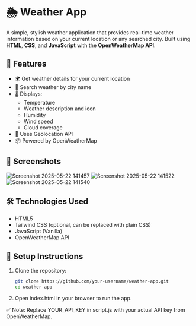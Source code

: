 # 🌦️ Weather App

A simple, stylish weather application that provides real-time weather information based on your current location or any searched city. Built using **HTML**, **CSS**, and **JavaScript** with the **OpenWeatherMap API**.

## 🚀 Features

- 🌍 Get weather details for your current location
- 🔎 Search weather by city name
- 🌡️ Displays:
  - Temperature
  - Weather description and icon
  - Humidity
  - Wind speed
  - Cloud coverage
- 📍 Uses Geolocation API
- 📦 Powered by OpenWeatherMap

## 📸 Screenshots
![Screenshot 2025-05-22 141457](https://github.com/user-attachments/assets/947cbdc9-8e8f-4ab1-bb9c-0de4f0a653f8)
![Screenshot 2025-05-22 141522](https://github.com/user-attachments/assets/9807cbd9-f832-465d-9811-20b8c798ad76)
![Screenshot 2025-05-22 141540](https://github.com/user-attachments/assets/2659b454-a0c5-47da-aec5-94b5f69d7fc2)


## 🛠️ Technologies Used

- HTML5
- Tailwind CSS (optional, can be replaced with plain CSS)
- JavaScript (Vanilla)
- OpenWeatherMap API

## 🔧 Setup Instructions

1. Clone the repository:
   ```bash
   git clone https://github.com/your-username/weather-app.git
   cd weather-app
   ```

2. Open index.html in your browser to run the app.

✅ Note: Replace YOUR_API_KEY in script.js with your actual API key from OpenWeatherMap.
